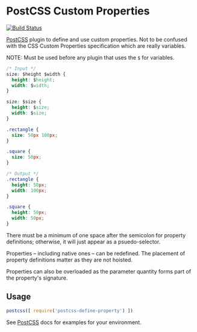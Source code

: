 # PostCSS Custom Properties
[![Build Status][ci-img]][ci]

[PostCSS] plugin to define and use custom properties. Not to be confused with the CSS Custom Properties specification which are really variables.

[PostCSS]: https://github.com/postcss/postcss
[ci-img]:  https://travis-ci.org/daleeidd/postcss-define-property.svg
[ci]:      https://travis-ci.org/daleeidd/postcss-define-property

NOTE: Must be used before any plugin that uses the `$` for variables.

```css
/* Input */
size: $height $width {
  height: $height;
  width: $width;
}

size: $size {
  height: $size;
  width: $size;
}

.rectangle {
  size: 50px 100px;
}

.square {
  size: 50px;
}
```

```css
/* Output */
.rectangle {
  height: 50px;
  width: 100px;
}

.square {
  height: 50px;
  width: 50px;
}
```

There must be a minimum of one space after the semicolon for property definitions; otherwise, it will just appear as a
psuedo-selector.

Properties – including native ones – can be redefined. The placement of property definitions matter as they are not hoisted.

Properties can also be overloaded as the parameter quantity forms part of the property's signature.

## Usage

```js
postcss([ require('postcss-define-property') ])
```

See [PostCSS] docs for examples for your environment.
